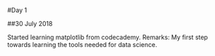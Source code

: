 #Day 1

##30 July 2018

Started learning matplotlib from codecademy.
Remarks: My first step towards learning the tools needed for data science.
